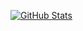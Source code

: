 [![GitHub Stats](https://github-readme-stats.vercel.app/api?username=Suqatri?count_private=true)](https://github.com/anuraghazra/github-readme-stats)
